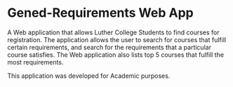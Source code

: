 # Gened-Requirements Web App

A Web application that allows Luther College Students to find courses for registration. The application allows the user to search for courses that fulfill certain requirements, and search for the requirements that a particular course satisfies. The Web application also lists top 5 courses that fulfill the most requirements.

This application was developed for Academic purposes.
